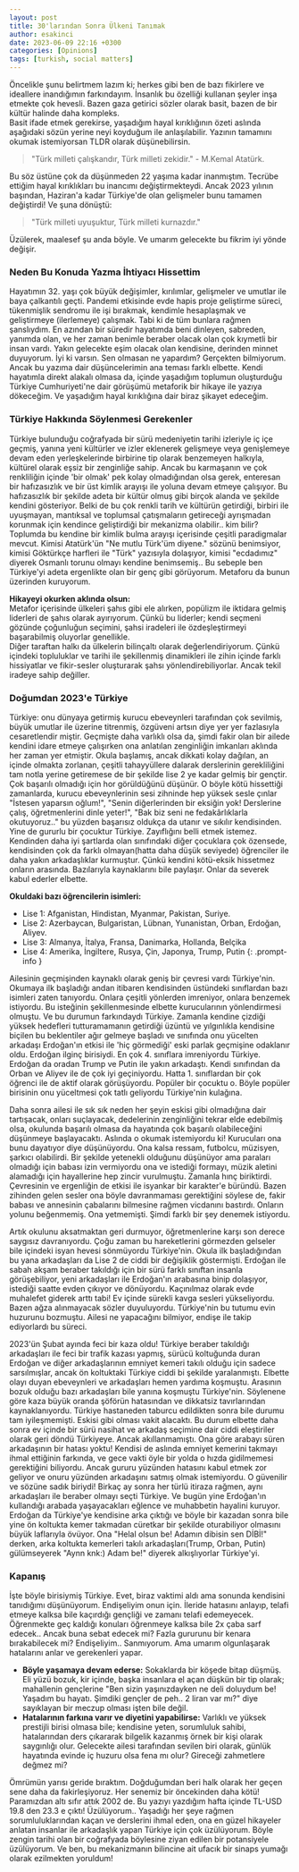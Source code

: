 ```yaml
---
layout: post
title: 30'larından Sonra Ülkeni Tanımak
author: esakinci
date: 2023-06-09 22:16 +0300
categories: [Opinions]
tags: [turkish, social matters] 
---
```


Öncelikle şunu belirtmem lazım ki; herkes gibi ben de bazı fikirlere ve ideallere inandığımın farkındayım. İnsanlık bu özelliği kullanan şeyler inşa etmekte çok hevesli. Bazen gaza getirici sözler olarak basit, bazen de bir kültür halinde daha kompleks. <br>
Basit ifade etmek gerekirse, yaşadığım hayal kırıklığının özeti aslında aşağıdaki sözün yerine neyi koyduğum ile anlaşılabilir. Yazının tamamını okumak istemiyorsan TLDR olarak düşünebilirsin.
>"Türk milleti çalışkandır, Türk milleti zekidir." - M.Kemal Atatürk.

Bu söz üstüne çok da düşünmeden 22 yaşıma kadar inanmıştım. Tecrübe ettiğim hayal kırıklıkları bu inancımı değiştirmekteydi. Ancak 2023 yılının başından, Haziran'a kadar Türkiye'de olan gelişmeler bunu tamamen değiştirdi! Ve şuna dönüştü:
>"Türk milleti uyuşuktur, Türk milleti kurnazdır." 

Üzülerek, maalesef şu anda böyle. Ve umarım gelecekte bu fikrim iyi yönde değişir.

### Neden Bu Konuda Yazma İhtiyacı Hissettim
Hayatımın 32. yaşı çok büyük değişimler, kırılımlar, gelişmeler ve umutlar ile baya çalkantılı geçti. Pandemi etkisinde evde hapis proje geliştirme süreci, tükenmişlik sendromu ile işi bırakmak, kendimle hesaplaşmak ve geliştirmeye (ilerlemeye) çalışmak. Tabi ki de tüm bunlara rağmen şanslıydım. En azından bir süredir hayatımda beni dinleyen, sabreden, yanımda olan, ve her zaman benimle beraber olacak olan çok kıymetli bir insan vardı. Yakın gelecekte eşim olacak olan kendisine, derinden minnet duyuyorum. İyi ki varsın. Sen olmasan ne yapardım? Gerçekten bilmiyorum. <br>
Ancak bu yazıma dair düşüncelerimin ana teması farklı elbette. Kendi hayatımla direkt alakalı olmasa da, içinde yaşadığım toplumun oluşturduğu Türkiye Cumhuriyeti'ne dair görüşümü metaforik bir hikaye ile yazıya dökeceğim. Ve yaşadığım hayal kırıklığına dair biraz şikayet edeceğim.

### Türkiye Hakkında Söylenmesi Gerekenler 
Türkiye bulunduğu coğrafyada bir sürü medeniyetin tarihi izleriyle iç içe geçmiş, yanına yeni kültürler ve izler eklenerek gelişmeye veya genişlemeye devam eden yerleşkelerinde birbirine tip olarak benzemeyen halkıyla, kültürel olarak eşsiz bir zenginliğe sahip. Ancak bu karmaşanın ve çok renkliliğin içinde 'bir olmak' pek kolay olmadığından olsa gerek, enteresan bir hafızasızlık ve bir üst kimlik arayışı ile yoluna devam etmeye çalışıyor. Bu hafızasızlık bir şekilde adeta bir kültür olmuş gibi birçok alanda ve şekilde kendini gösteriyor. Belki de bu çok renkli tarih ve kültürün getirdiği, birbiri ile uyuşmayan, mantıksal ve toplumsal çatışmaların getireceği ayrışmadan korunmak için kendince geliştirdiği bir mekanizma olabilir.. kim bilir? <br>
Toplumda bu kendine bir kimlik bulma arayışı içerisinde çeşitli paradigmalar mevcut. Kimisi Atatürk'ün "Ne mutlu Türk'üm diyene." sözünü benimsiyor, kimisi Göktürkçe harfleri ile "Türk" yazısıyla dolaşıyor, kimisi "ecdadımız" diyerek Osmanlı torunu olmayı kendine benimsemiş.. Bu sebeple ben Türkiye'yi adeta ergenlikte olan bir genç gibi görüyorum. Metaforu da bunun üzerinden kuruyorum.

<b>Hikayeyi okurken aklında olsun:</b><br>
Metafor içerisinde ülkeleri şahıs gibi ele alırken, popülizm ile iktidara gelmiş liderleri de şahıs olarak ayırıyorum. Çünkü bu liderler; kendi seçmeni gözünde çoğunluğun seçimini, şahsi iradeleri ile özdeşleştirmeyi başarabilmiş oluyorlar genellikle. <br>
Diğer taraftan halkı da ülkelerin bilinçaltı olarak değerlendiriyorum. Çünkü içindeki topluluklar ve tarihi ile şekillenmiş dinamikleri ile zihin içinde farklı hissiyatlar ve fikir-sesler oluşturarak şahsı yönlendirebiliyorlar. Ancak tekil iradeye sahip değiller.

### Doğumdan 2023'e Türkiye
Türkiye: onu dünyaya getirmiş kurucu ebeveynleri tarafından çok sevilmiş, büyük umutlar ile üzerine titrenmiş, özgüveni artsın diye yer yer fazlasıyla cesaretlendir miştir. Geçmişte daha varlıklı olsa da, şimdi fakir olan bir ailede kendini idare etmeye çalışırken ona anlatılan zenginliğin imkanları aklında her zaman yer etmiştir. Okula başlamış, ancak dikkati kolay dağılan, an içinde olmakta zorlanan, çeşitli tahayyüllere dalarak derslerinin gerekliliğini tam notla yerine getiremese de bir şekilde lise 2 ye kadar gelmiş bir gençtir. Çok başarılı olmadığı için hor görüldüğünü düşünür. O böyle kötü hissettiği zamanlarda, kurucu ebeveynlerinin sesi zihninde hep yüksek sesle çınlar "İstesen yaparsın oğlum!", "Senin diğerlerinden bir eksiğin yok! Derslerine çalış, öğretmenlerini dinle yeter!", "Bak biz seni ne fedakârlıklarla okutuyoruz.." bu yüzden başarısız oldukça da utanır ve sıkılır kendisinden. <br>
Yine de gururlu bir çocuktur Türkiye. Zayıflığını belli etmek istemez. Kendinden daha iyi şartlarda olan sınıfındaki diğer çocuklara çok özensede, kendisinden çok da farklı olmayan(hatta daha düşük seviyede) öğrenciler ile daha yakın arkadaşlıklar kurmuştur. Çünkü kendini kötü-eksik hissetmez onların arasında. Bazılarıyla kaynaklarını bile paylaşır. Onlar da severek kabul ederler elbette.

>
<b>Okuldaki bazı öğrencilerin isimleri:</b><br>
- Lise 1: Afganistan, Hindistan, Myanmar, Pakistan, Suriye.
- Lise 2: Azerbaycan, Bulgaristan, Lübnan, Yunanistan, Orban, Erdoğan, Aliyev. 
- Lise 3: Almanya, İtalya, Fransa, Danimarka, Hollanda, Belçika
- Lise 4: Amerika, İngiltere, Rusya, Çin, Japonya, Trump, Putin
{: .prompt-info }

Ailesinin geçmişinden kaynaklı olarak geniş bir çevresi vardı Türkiye'nin. Okumaya ilk başladığı andan itibaren kendisinden üstündeki sınıflardan bazı isimleri zaten tanıyordu. Onlara çeşitli yönlerden imreniyor, onlara benzemek istiyordu. Bu isteğinin şekillenmesinde elbette kurucularının yönlendirmesi olmuştu. Ve bu durumun farkındaydı Türkiye. Zamanla kendine çizdiği yüksek hedefleri tutturamamanın getirdiği üzüntü ve yılgınlıkla kendisine biçilen bu beklentiler ağır gelmeye başladı ve sınıfında onu yücelten arkadaşı Erdoğan'ın etkisi ile 'hiç görmediği' eski parlak geçmişine odaklanır oldu. Erdoğan ilginç birisiydi. En çok 4. sınıflara imreniyordu Türkiye. Erdoğan da oradan Trump ve Putin ile yakın arkadaştı. Kendi sınıfından da Orban ve Aliyev ile de çok iyi geçiniyordu. Hatta 1. sınıflardan bir çok öğrenci ile de aktif olarak görüşüyordu. Popüler bir çocuktu o. Böyle popüler birisinin onu yüceltmesi çok tatlı geliyordu Türkiye'nin kulağına. 

Daha sonra ailesi ile sık sık neden her şeyin eskisi gibi olmadığına dair tartışacak, onları suçlayacak, dedelerinin zenginliğini tekrar elde edebilmiş olsa, okulunda başarılı olmasa da hayatında çok başarılı olabileceğini düşünmeye başlayacaktı. Aslında o okumak istemiyordu ki! Kurucuları ona bunu dayatıyor diye düşünüyordu. Ona kalsa ressam, futbolcu, müzisyen, şarkıcı olabilirdi. Bir şekilde yetenekli olduğunu düşünüyor ama paraları olmadığı için babası izin vermiyordu ona ve istediği formayı, müzik aletini alamadığı için hayallerine hep zincir vurulmuştu. Zamanla hınç biriktirdi. Çevresinin ve ergenliğin de etkisi ile isyankar bir karakter'e büründü. Bazen zihinden gelen sesler ona böyle davranmaması gerektiğini söylese de, fakir babası ve annesinin çabalarını bilmesine rağmen vicdanını bastırdı. Onların yolunu beğenmemiş. Ona yetmemişti. Şimdi farklı bir şey denemek istiyordu.

Artık okulunu aksatmaktan geri durmuyor, öğretmenlerine karşı son derece saygısız davranıyordu. Çoğu zaman bu hareketlerini görmezden gelseler bile içindeki isyan hevesi sönmüyordu Türkiye'nin. Okula ilk başladığından bu yana arkadaşları da Lise 2 de ciddi bir değişiklik göstermişti. Erdoğan ile sabah akşam beraber takıldığı için bir sürü farklı sınıftan insanla görüşebiliyor, yeni arkadaşları ile Erdoğan'ın arabasına binip dolaşıyor, istediği saatte evden çıkıyor ve dönüyordu. Kaçınılmaz olarak evde muhalefet giderek arttı tabi! Ev içinde sürekli kavga sesleri yükseliyordu. Bazen ağza alınmayacak sözler duyuluyordu. Türkiye'nin bu tutumu evin huzurunu bozmuştu. Ailesi ne yapacağını bilmiyor, endişe ile takip ediyorlardı bu süreci. 

2023'ün Şubat ayında feci bir kaza oldu! Türkiye beraber takıldığı arkadaşları ile feci bir trafik kazası yapmış, sürücü koltuğunda duran Erdoğan ve diğer arkadaşlarının emniyet kemeri takılı olduğu için sadece sarsılmışlar, ancak ön koltuktaki Türkiye ciddi bi şekilde yaralanmıştı. Elbette olayı duyan ebeveynleri ve arkadaşları hemen yardıma koşmuştu. Arasının bozuk olduğu bazı arkadaşları bile yanına koşmuştu Türkiye'nin. Söylenene göre kaza büyük oranda şöförün hatasından ve dikkatsiz tavırlarından kaynaklanıyordu. Türkiye hastaneden taburcu edildikten sonra bile durumu tam iyileşmemişti. Eskisi gibi olması vakit alacaktı. Bu durum elbette daha sonra ev içinde bir sürü nasihat ve arkadaş seçimine dair ciddi eleştiriler olarak geri döndü Türkiyeye. Ancak akıllanmamıştı. Ona göre arabayı süren arkadaşının bir hatası yoktu! Kendisi de aslında emniyet kemerini takmayı ihmal ettiğinin farkında, ve gece vakti öyle bir yolda o hızda gidilmemesi gerektiğini biliyordu. Ancak gururu yüzünden hatasını kabul etmek zor geliyor ve onuru yüzünden arkadaşını satmış olmak istemiyordu. O güvenilir ve sözüne sadık biriydi! Birkaç ay sonra her türlü itiraza rağmen, aynı arkadaşları ile beraber olmayı seçti Türkiye. Ve bugün yine Erdoğan'ın kullandığı arabada yaşayacakları eğlence ve muhabbetin hayalini kuruyor. Erdoğan da Türkiye'ye kendisine arka çıktığı ve böyle bir kazadan sonra bile yine ön koltukta kemer takmadan cüretkar bir şekilde oturabiliyor olmasını büyük laflarıyla övüyor. Ona "Helal olsun be! Adamın dibisin sen DİBİ!" derken, arka koltukta kemerleri takılı arkadaşları(Trump, Orban, Putin) gülümseyerek "Aynn knk:) Adam be!" diyerek alkışlıyorlar Türkiye'yi.

### Kapanış
İşte böyle birisiymiş Türkiye. Evet, biraz vaktimi aldı ama sonunda kendisini tanıdığımı düşünüyorum. Endişeliyim onun için. İleride hatasını anlayıp, telafi etmeye kalksa bile kaçırdığı gençliği ve zamanı telafi edemeyecek. Öğrenmekte geç kaldığı konuları öğrenmeye kalksa bile 2x çaba sarf edecek.. Ancak buna sebat edecek mi? Fazla gururunu bir kenara bırakabilecek mi? Endişeliyim.. Sanmıyorum. Ama umarım olgunlaşarak hatalarını anlar ve gerekenleri yapar. 

+ <b>Böyle yaşamaya devam ederse:</b> Sokaklarda bir köşede bitap düşmüş. Eli yüzü bozuk, kir içinde, başka insanlara el açan düşkün bir tip olarak; mahallenin gençlerine "Ben sizin yaşınızdayken ne deli doluydum be! Yaşadım bu hayatı. Şimdiki gençler de peh.. 2 liran var mı?" diye sayıklayan bir meczup olması işten bile değil.<br>
+ <b>Hatalarının farkına varır ve diyetini yapabilirse:</b> Varlıklı ve yüksek prestijli birisi olmasa bile; kendisine yeten, sorumluluk sahibi, hatalarından ders çıkararak bilgelik kazanmış örnek bir kişi olarak saygınlığı olur. Gelecekte ailesi tarafından sevilen biri olarak, günlük hayatında evinde iç huzuru olsa fena mı olur? Gireceği zahmetlere değmez mi?

Ömrümün yarısı geride bıraktım. Doğduğumdan beri halk olarak her geçen sene daha da fakirleşiyoruz. Her senemiz bir öncekinden daha kötü! Paramızdan altı sıfır attık 2002 de. Bu yazıyı yazdığım hafta içinde TL-USD 19.8 den 23.3 e çıktı! 
Üzülüyorum.. Yaşadığı her şeye rağmen sorumluluklarından kaçan ve derslerini ihmal eden, ona en güzel hikayeler anlatan insanlar ile arkadaşlık yapan Türkiye için çok üzülüyorum. Böyle zengin tarihi olan bir coğrafyada böylesine ziyan edilen bir potansiyele üzülüyorum. Ve ben, bu mekanizmanın bilincine ait ufacık bir sinaps yumağı olarak ezilmekten yoruldum!
